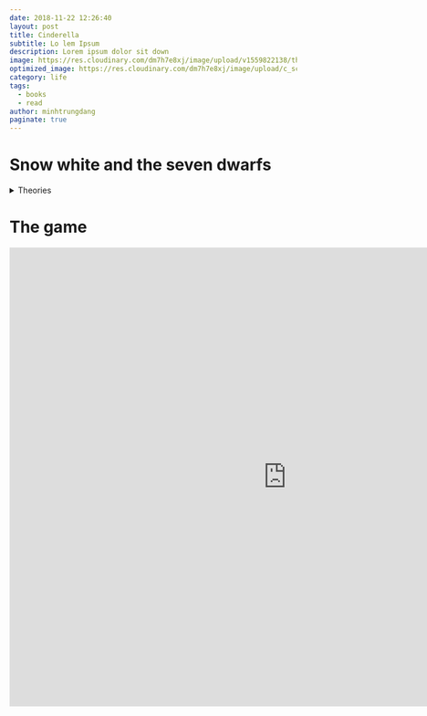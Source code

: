 ```yaml
---
date: 2018-11-22 12:26:40
layout: post
title: Cinderella
subtitle: Lo lem Ipsum 
description: Lorem ipsum dolor sit down
image: https://res.cloudinary.com/dm7h7e8xj/image/upload/v1559822138/theme9_v273a9.jpg
optimized_image: https://res.cloudinary.com/dm7h7e8xj/image/upload/c_scale,w_380/v1559822138/theme9_v273a9.jpg
category: life
tags:
  - books
  - read
author: minhtrungdang
paginate: true
---
```


# Snow white and the seven dwarfs

<details>
<summary>Theories</summary>
<br>
Insert theories here
</details>

# The game

<iframe src="https://scratch.mit.edu/projects/572196451/embed" allowtransparency="true" width="970" height="804" frameborder="0" scrolling="no" allowfullscreen></iframe>